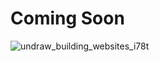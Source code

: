 # Coming Soon

![undraw_building_websites_i78t](https://github.com/Code-Plus-CUMI/.github/assets/57205604/e6d84dab-5f20-4622-b613-9fd241a90006)
